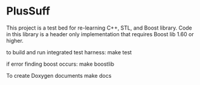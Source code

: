 # PlusSuff


This project is a test bed for re-learning C++, STL, and Boost library.  Code in this library is 
a header only implementation that requires Boost lib 1.60 or higher.


to build and run integrated test harness:
    make test

if error finding boost occurs:
    make boostlib

To create Doxygen documents 
    make docs
    
    
    
    
    
    